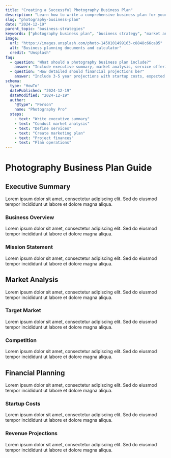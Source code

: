 ```yaml
---
title: "Creating a Successful Photography Business Plan"
description: "Learn how to write a comprehensive business plan for your photography business, including market analysis, financial projections, and growth strategies."
slug: "photography-business-plan"
date: "2024-12-19"
parent_topic: "business-strategies"
keywords: ["photography business plan", "business strategy", "market analysis", "financial planning", "photography business"]
image:
  url: "https://images.unsplash.com/photo-1450101499163-c8848c66ca85"
  alt: "Business planning documents and calculator"
  credit: "Unsplash"
faq:
  - question: "What should a photography business plan include?"
    answer: "Include executive summary, market analysis, service offerings, marketing strategy, financial projections, and operational plans."
  - question: "How detailed should financial projections be?"
    answer: "Include 3-5 year projections with startup costs, expected revenue, expenses, and break-even analysis."
schema:
  type: "HowTo"
  datePublished: "2024-12-19"
  dateModified: "2024-12-19"
  author:
    "@type": "Person"
    name: "Photography Pro"
  steps:
    - text: "Write executive summary"
    - text: "Conduct market analysis"
    - text: "Define services"
    - text: "Create marketing plan"
    - text: "Project finances"
    - text: "Plan operations"
---
```


# Photography Business Plan Guide

## Executive Summary

Lorem ipsum dolor sit amet, consectetur adipiscing elit. Sed do eiusmod tempor incididunt ut labore et dolore magna aliqua.

### Business Overview

Lorem ipsum dolor sit amet, consectetur adipiscing elit. Sed do eiusmod tempor incididunt ut labore et dolore magna aliqua.

### Mission Statement

Lorem ipsum dolor sit amet, consectetur adipiscing elit. Sed do eiusmod tempor incididunt ut labore et dolore magna aliqua.

## Market Analysis

Lorem ipsum dolor sit amet, consectetur adipiscing elit. Sed do eiusmod tempor incididunt ut labore et dolore magna aliqua.

### Target Market

Lorem ipsum dolor sit amet, consectetur adipiscing elit. Sed do eiusmod tempor incididunt ut labore et dolore magna aliqua.

### Competition

Lorem ipsum dolor sit amet, consectetur adipiscing elit. Sed do eiusmod tempor incididunt ut labore et dolore magna aliqua.

## Financial Planning

Lorem ipsum dolor sit amet, consectetur adipiscing elit. Sed do eiusmod tempor incididunt ut labore et dolore magna aliqua.

### Startup Costs

Lorem ipsum dolor sit amet, consectetur adipiscing elit. Sed do eiusmod tempor incididunt ut labore et dolore magna aliqua.

### Revenue Projections

Lorem ipsum dolor sit amet, consectetur adipiscing elit. Sed do eiusmod tempor incididunt ut labore et dolore magna aliqua.
